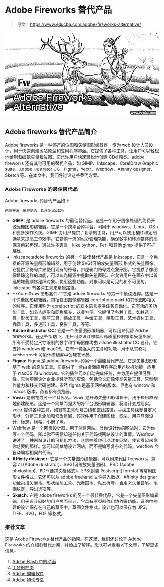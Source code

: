 # Adobe Fireworks 替代产品

> 原文：<https://www.educba.com/adobe-fireworks-alternative/>

![Adobe Fireworks Alternative](img/b48b47b2c08c6befc8fd3d5466d358bc.png)



## Adobe fireworks 替代产品简介

Adobe fireworks 是一种停产的位图和矢量图形编辑器，专为 web 设计人员设计，用于快速创建网站原型和应用程序界面。它提供了各种工具，让用户可以轻松地绘制和编辑矢量和位图。它允许用户快速轻松地创建 CDd 精灵。adobe fireworks 还有其他可用的替代产品，如 GIMP、Inkscape、CorelDraw Graphic suite、Adobe illustrator CC、Figma、Vectr、Webflow、Affinity designer、Sketch 等。在本文中，我们将讨论这些替代方案。

### Adobe Fireworks 的最佳替代品

Adobe fireworks 的替代产品如下

<small>网页开发、编程语言、软件测试&其他</small>

*   **GIMP:** 是 adobe fireworks 的最佳替代品。这是一个用于图像处理的免费开源光栅图形编辑器。它是一个跨平台的平台，可用于 windows、Linux、OS x 和更多操作系统。GIMP 为用户提供了复杂的工具，用户可以使用插件和定制选项来提高工作效率。它提供一流的色彩管理功能，确保数字和印刷媒体的高保真色彩再现。通过许多语言，kike python、Perl 和其他 gimp 提供了可扩展性。
*   Inkscape:adobe fireworks 的另一个最佳替代产品是 Inkscape，它是一个免费的开源矢量图形编辑器，用于创建 SVG(可缩放矢量图形)格式的矢量图像。它提供了符号库来使用现有的符号，如逻辑门符号或点象形图。它提供了像图像跟踪这样的功能，可以从光栅源中提取矢量图形。它允许用户在画布中以首选的堆叠顺序组织对象。使用这些功能，对象可以是可见的和不可见的。Inkscape 有各种工具来编辑路径。
*   **CorelDraw 图形套件:**它是 adobe fireworks 的另一个最佳选择。这是一个矢量图形编辑器，包括位图图像编辑器 corel photo paint 和其他图形相关的程序。它使用称为 corel script 的脚本语言提供任务自动化。它有活的多功能工具，如节点成形和网格填充，这很方便。它提供了各种工具，如挑选工具，形状工具，裁剪工具，缩放工具，手绘工具，矩形工具，艺术媒体工具，椭圆工具，多边形工具，投影工具，等等。
*   **Adobe illustrator CC:** 它是一个矢量图形编辑器，可以用来代替 Adobe fireworks。在这些帮助下，用户可以设计横幅和高质量控制像素矢量图像。所有不受特定尺寸限制的数字和字母图像均由 adobe illustrator CC 设计。它支持 windows 和 macOS。它有一套强大的工具和功能，用于从其称为 adobe stock 的设计模板库中创建艺术品。
*   **Figma:** Figma 是 adobe fireworks 的另一个最佳替代产品。它是矢量图形和基于 web 的原型工具。它提供了一些由桌面应用程序启用的脱机功能。适用于 macOS 和 windows。它的插件可以自动完成任务，并为用户提供可靠性。它为项目设计企业提供所有的资源，包括全长幻像使能矢量工具、原型制作能力和移交代码创建。虽然 figma 是基于网络的版本，但也有 window 和 macos 版本，两者都有浏览器。
*   **Vectr:** 是烟花的另一种替代品。Vectr 是开源矢量图形编辑器，用于轻松直观地创建图形。这是一个简单而强大的跨平台图形编辑器，将设计变成现实。vectr 提供各种工具，如钢笔工具创建曲线和直线路径，手绘工具绘制自定义形状，分组工具添加和修改组层，该软件用于创建图标，网站，用户界面设计，标志，横幅，小册子等。
*   Webflow 是一个网页设计器，用于创建网站。当你设计你的网站时，它为你写一个代码，所以你不需要知道任何关于代码或网站设计的事情。Webflow 讲述了一种网站设计的可视化方法，这意味着你可以改变网站，使它看起来像你想要的那样。您可以简单地设计网站，而不是编写复杂的代码，webflow 会自动编写相同的代码。
*   **Affinity designer:** 它是一个矢量图形编辑器，可以用来代替 fireworks。兼容 AI (Adobe illustrator)、SVG(可缩放矢量图形)、PSD (Adobe photoshop)、PDF(便携文档格式)、EPS(封装 Postscript) formtat 等常用图形文件格式。它还可以从 adobe freehand 文件导入数据。Affinity designer 功能包括矢量笔、形状绘制工具、光栅画笔、动态符号、自定义矢量画笔、笔画稳定、导出选项等。
*   **Sketch:** 它是 adobe fireworks 的另一个最佳替代品，它是一个矢量图形编辑器，用于设计网站的用户界面设计。它具有原型制作和协作等功能。草图中创建的设计保存在自己的草图中。草图文件格式。设计也可以保存为 JPG，TIFF，SVG，PDF 等格式。

### 推荐文章

这是 Adobe Fireworks 替代产品的指南。在这里，我们还讨论了 Adobe Fireworks 的介绍和替代方案，并给出了解释。您也可以看看以下文章，了解更多信息–

1.  [Adobe Flash 中的动画](https://www.educba.com/animation-in-adobe-flash/)
2.  [土坯的种类](https://www.educba.com/types-of-adobe/)
3.  [Adobe 编辑软件](https://www.educba.com/adobe-editing-softwares/)
4.  [Adobe 特快专递](https://www.educba.com/adobe-speedgrade/)





